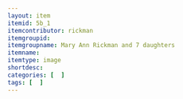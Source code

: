 ```yaml
---
layout: item
itemid: 5b_1
itemcontributor: rickman
itemgroupid: 
itemgroupname: Mary Ann Rickman and 7 daughters
itemname: 
itemtype: image
shortdesc: 
categories: [  ]
tags: [  ]
---
```







